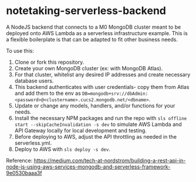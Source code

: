# notetaking-serverless-backend
A NodeJS backend that connects to a M0 MongoDB cluster meant to be deployed onto AWS Lambda as a serverless infrastructure example. This is a flexible boilerplate is that can be adapted to fit other business needs. 

To use this:

1. Clone or fork this repository.
2. Create your own MongoDB cluster (ex: with MongoDB Atlas).
3. For that cluster, whitelist any desired IP addresses and create necessary database users.
4. This backend authenticates with user credentials- copy them from Atlas and add them to the env as `DB=mongodb+srv://dbAdmin:<password>@<clustername>.cucs2.mongodb.net/<dbname>`.
5. Update or change any models, handlers, and/or functions for your needs.
5. Install the necessary NPM packages and run the repo with `sls offline start --skipCacheInvalidation -s dev` to simulate AWS Lambda and API Gateway locally for local development and testing.
6. Before deploying to AWS, adjust the API throttling as needed in the serverless.yml.
7. Deploy to AWS with `sls deploy -s dev`.

Reference: https://medium.com/tech-at-nordstrom/building-a-rest-api-in-node-js-using-aws-services-mongodb-and-serverless-framework-9e0530baaa3f
